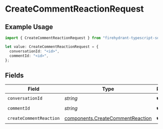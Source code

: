 # CreateCommentReactionRequest

## Example Usage

```typescript
import { CreateCommentReactionRequest } from "firehydrant-typescript-sdk/models/operations";

let value: CreateCommentReactionRequest = {
  conversationId: "<id>",
  commentId: "<id>",
};
```

## Fields

| Field                                                                                | Type                                                                                 | Required                                                                             | Description                                                                          |
| ------------------------------------------------------------------------------------ | ------------------------------------------------------------------------------------ | ------------------------------------------------------------------------------------ | ------------------------------------------------------------------------------------ |
| `conversationId`                                                                     | *string*                                                                             | :heavy_check_mark:                                                                   | N/A                                                                                  |
| `commentId`                                                                          | *string*                                                                             | :heavy_check_mark:                                                                   | N/A                                                                                  |
| `createCommentReaction`                                                              | [components.CreateCommentReaction](../../models/components/createcommentreaction.md) | :heavy_check_mark:                                                                   | N/A                                                                                  |